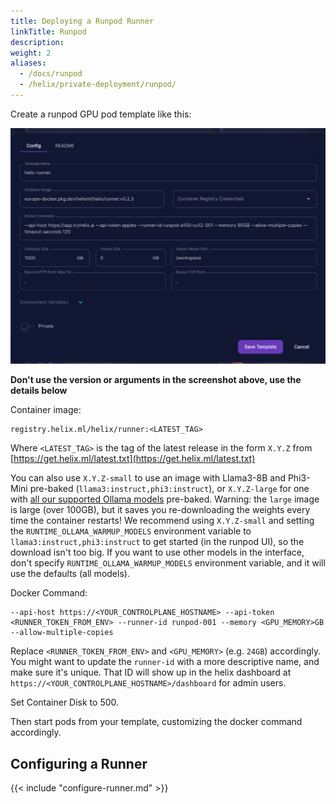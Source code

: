 ```yaml
---
title: Deploying a Runpod Runner
linkTitle: Runpod
description:
weight: 2
aliases:
  - /docs/runpod
  - /helix/private-deployment/runpod/
---
```


Create a runpod GPU pod template like this:

![](runpod.png)

**Don't use the version or arguments in the screenshot above, use the details below**

Container image:
```
registry.helix.ml/helix/runner:<LATEST_TAG>
```

Where `<LATEST_TAG>` is the tag of the latest release in the form `X.Y.Z` from [https://get.helix.ml/latest.txt](https://get.helix.ml/latest.txt)

You can also use `X.Y.Z-small` to use an image with Llama3-8B and Phi3-Mini pre-baked (`llama3:instruct,phi3:instruct`), or `X.Y.Z-large` for one with [all our supported Ollama models](/helix/models/models/) pre-baked. Warning: the `large` image is large (over 100GB), but it saves you re-downloading the weights every time the container restarts! We recommend using `X.Y.Z-small` and setting the `RUNTIME_OLLAMA_WARMUP_MODELS` environment variable to `llama3:instruct,phi3:instruct` to get started (in the runpod UI), so the download isn't too big. If you want to use other models in the interface, don't specify `RUNTIME_OLLAMA_WARMUP_MODELS` environment variable, and it will use the defaults (all models).

Docker Command:
```
--api-host https://<YOUR_CONTROLPLANE_HOSTNAME> --api-token <RUNNER_TOKEN_FROM_ENV> --runner-id runpod-001 --memory <GPU_MEMORY>GB --allow-multiple-copies
```

Replace `<RUNNER_TOKEN_FROM_ENV>` and `<GPU_MEMORY>` (e.g. `24GB`) accordingly. You might want to update the `runner-id` with a more descriptive name, and make sure it's unique. That ID will show up in the helix dashboard at `https://<YOUR_CONTROLPLANE_HOSTNAME>/dashboard` for admin users.

Set Container Disk to 500.

Then start pods from your template, customizing the docker command accordingly.

## Configuring a Runner

{{< include "configure-runner.md" >}}
